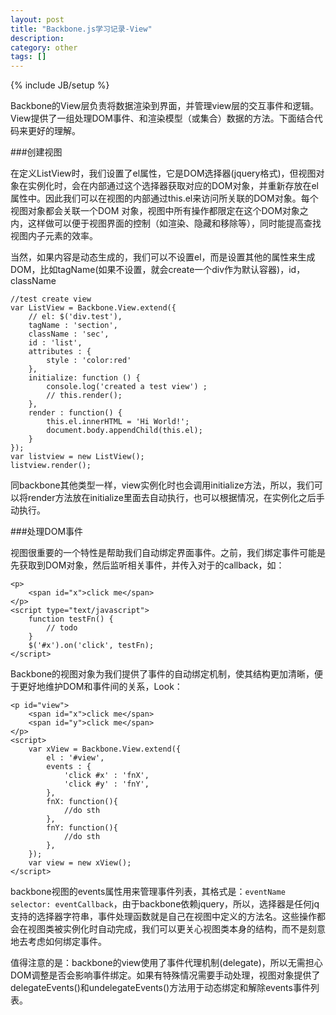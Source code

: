 ```yaml
---
layout: post
title: "Backbone.js学习记录-View"
description:
category: other
tags: []
---
```

{% include JB/setup %}

Backbone的View层负责将数据渲染到界面，并管理view层的交互事件和逻辑。View提供了一组处理DOM事件、和渲染模型（或集合）数据的方法。下面结合代码来更好的理解。

###创建视图

在定义ListView时，我们设置了el属性，它是DOM选择器(jquery格式)，但视图对象在实例化时，会在内部通过这个选择器获取对应的DOM对象，并重新存放在el属性中。因此我们可以在视图的内部通过this.el来访问所关联的DOM对象。每个视图对象都会关联一个DOM 对象，视图中所有操作都限定在这个DOM对象之内，这样做可以便于视图界面的控制（如渲染、隐藏和移除等），同时能提高查找视图内子元素的效率。

当然，如果内容是动态生成的，我们可以不设置el，而是设置其他的属性来生成DOM，比如tagName(如果不设置，就会create一个div作为默认容器)，id，className

    //test create view
    var ListView = Backbone.View.extend({  
        // el: $('div.test'),
        tagName : 'section',  
        className : 'sec',  
        id : 'list',  
        attributes : {  
            style : 'color:red'  
        },  
        initialize: function () {
            console.log('created a test view') ;  
            // this.render();
        },
        render : function() {  
            this.el.innerHTML = 'Hi World!';  
            document.body.appendChild(this.el);  
        }  
    });  
    var listview = new ListView();  
    listview.render();  
 
同backbone其他类型一样，view实例化时也会调用initialize方法，所以，我们可以将render方法放在initialize里面去自动执行，也可以根据情况，在实例化之后手动执行。 

###处理DOM事件

视图很重要的一个特性是帮助我们自动绑定界面事件。之前，我们绑定事件可能是先获取到DOM对象，然后监听相关事件，并传入对于的callback，如：
 
    <p>  
        <span id="x">click me</span>
    </p>  
    <script type="text/javascript">  
        function testFn() {  
            // todo  
        }  
        $('#x').on('click', testFn);  
    </script>  

Backbone的视图对象为我们提供了事件的自动绑定机制，使其结构更加清晰，便于更好地维护DOM和事件间的关系，Look：
 
    <p id="view">  
        <span id="x">click me</span>
        <span id="y">click me</span>
    </p>  
    <script>  
        var xView = Backbone.View.extend({  
            el : '#view',  
            events : {  
                'click #x' : 'fnX',  
                'click #y' : 'fnY',  
            },  
            fnX: function(){
                //do sth   
            },
            fnY: function(){
                //do sth   
            },
        });  
        var view = new xView();  
    </script>  
 
backbone视图的events属性用来管理事件列表，其格式是：`eventName selector: eventCallback`，由于backbone依赖jquery，所以，选择器是任何jq支持的选择器字符串，事件处理函数就是自己在视图中定义的方法名。这些操作都会在视图类被实例化时自动完成，我们可以更关心视图类本身的结构，而不是刻意地去考虑如何绑定事件。

值得注意的是：backbone的view使用了事件代理机制(delegate)，所以无需担心DOM调整是否会影响事件绑定。如果有特殊情况需要手动处理，视图对象提供了delegateEvents()和undelegateEvents()方法用于动态绑定和解除events事件列表。

